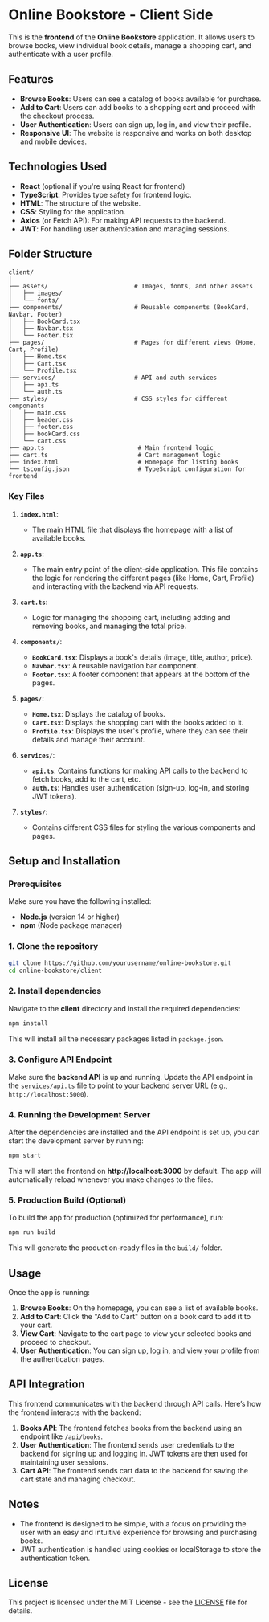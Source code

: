 # Online Bookstore - Client Side

This is the **frontend** of the **Online Bookstore** application. It allows users to browse books, view individual book details, manage a shopping cart, and authenticate with a user profile.

## Features

- **Browse Books**: Users can see a catalog of books available for purchase.
- **Add to Cart**: Users can add books to a shopping cart and proceed with the checkout process.
- **User Authentication**: Users can sign up, log in, and view their profile.
- **Responsive UI**: The website is responsive and works on both desktop and mobile devices.

## Technologies Used

- **React** (optional if you're using React for frontend)
- **TypeScript**: Provides type safety for frontend logic.
- **HTML**: The structure of the website.
- **CSS**: Styling for the application.
- **Axios** (or Fetch API): For making API requests to the backend.
- **JWT**: For handling user authentication and managing sessions.

## Folder Structure

```plaintext
client/
│
├── assets/                        # Images, fonts, and other assets
│   ├── images/
│   └── fonts/
├── components/                    # Reusable components (BookCard, Navbar, Footer)
│   ├── BookCard.tsx
│   ├── Navbar.tsx
│   └── Footer.tsx
├── pages/                         # Pages for different views (Home, Cart, Profile)
│   ├── Home.tsx
│   ├── Cart.tsx
│   └── Profile.tsx
├── services/                      # API and auth services
│   ├── api.ts
│   └── auth.ts
├── styles/                        # CSS styles for different components
│   ├── main.css
│   ├── header.css
│   ├── footer.css
│   ├── bookCard.css
│   └── cart.css
├── app.ts                          # Main frontend logic
├── cart.ts                         # Cart management logic
├── index.html                      # Homepage for listing books
└── tsconfig.json                   # TypeScript configuration for frontend
```

### **Key Files**

1. **`index.html`**:
   - The main HTML file that displays the homepage with a list of available books.

2. **`app.ts`**:
   - The main entry point of the client-side application. This file contains the logic for rendering the different pages (like Home, Cart, Profile) and interacting with the backend via API requests.

3. **`cart.ts`**:
   - Logic for managing the shopping cart, including adding and removing books, and managing the total price.

4. **`components/`**:
   - **`BookCard.tsx`**: Displays a book's details (image, title, author, price).
   - **`Navbar.tsx`**: A reusable navigation bar component.
   - **`Footer.tsx`**: A footer component that appears at the bottom of the pages.

5. **`pages/`**:
   - **`Home.tsx`**: Displays the catalog of books.
   - **`Cart.tsx`**: Displays the shopping cart with the books added to it.
   - **`Profile.tsx`**: Displays the user's profile, where they can see their details and manage their account.

6. **`services/`**:
   - **`api.ts`**: Contains functions for making API calls to the backend to fetch books, add to the cart, etc.
   - **`auth.ts`**: Handles user authentication (sign-up, log-in, and storing JWT tokens).

7. **`styles/`**:
   - Contains different CSS files for styling the various components and pages.

## Setup and Installation

### Prerequisites

Make sure you have the following installed:

- **Node.js** (version 14 or higher)
- **npm** (Node package manager)

### 1. Clone the repository

```bash
git clone https://github.com/yourusername/online-bookstore.git
cd online-bookstore/client
```

### 2. Install dependencies

Navigate to the **client** directory and install the required dependencies:

```bash
npm install
```

This will install all the necessary packages listed in `package.json`.

### 3. Configure API Endpoint

Make sure the **backend API** is up and running. Update the API endpoint in the `services/api.ts` file to point to your backend server URL (e.g., `http://localhost:5000`).

### 4. Running the Development Server

After the dependencies are installed and the API endpoint is set up, you can start the development server by running:

```bash
npm start
```

This will start the frontend on **http://localhost:3000** by default. The app will automatically reload whenever you make changes to the files.

### 5. Production Build (Optional)

To build the app for production (optimized for performance), run:

```bash
npm run build
```

This will generate the production-ready files in the `build/` folder.

## Usage

Once the app is running:

1. **Browse Books**: On the homepage, you can see a list of available books.
2. **Add to Cart**: Click the "Add to Cart" button on a book card to add it to your cart.
3. **View Cart**: Navigate to the cart page to view your selected books and proceed to checkout.
4. **User Authentication**: You can sign up, log in, and view your profile from the authentication pages.

## API Integration

This frontend communicates with the backend through API calls. Here’s how the frontend interacts with the backend:

1. **Books API**: The frontend fetches books from the backend using an endpoint like `/api/books`.
2. **User Authentication**: The frontend sends user credentials to the backend for signing up and logging in. JWT tokens are then used for maintaining user sessions.
3. **Cart API**: The frontend sends cart data to the backend for saving the cart state and managing checkout.

## Notes

- The frontend is designed to be simple, with a focus on providing the user with an easy and intuitive experience for browsing and purchasing books.
- JWT authentication is handled using cookies or localStorage to store the authentication token.

## License

This project is licensed under the MIT License - see the [LICENSE](LICENSE) file for details.

